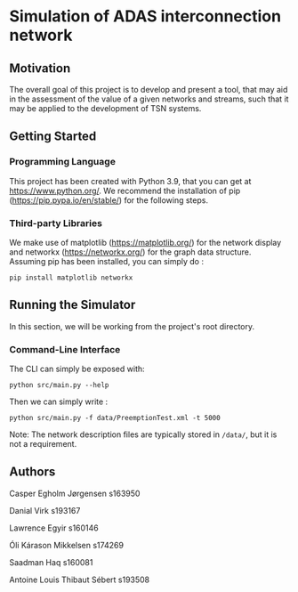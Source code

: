 # Simulation of ADAS interconnection network

## Motivation

The overall goal of this project is to develop and present a tool, that may aid in the assessment of the value of a given networks and streams, such that it may be applied to the development of TSN systems.

## Getting Started

### Programming Language

This project has been created with Python 3.9, that you can get at https://www.python.org/.
We recommend the installation of pip (https://pip.pypa.io/en/stable/) for the following steps.

### Third-party Libraries

We make use of matplotlib (https://matplotlib.org/) for the network display and networkx (https://networkx.org/) for the graph data structure.
Assuming pip has been installed, you can simply do :

```
pip install matplotlib networkx
```

## Running the Simulator

In this section, we will be working from the project's root directory.

### Command-Line Interface

The CLI can simply be exposed with:

```
python src/main.py --help
```

Then we can simply write :

```
python src/main.py -f data/PreemptionTest.xml -t 5000
```

Note: The network description files are typically stored in `/data/`, but it is not a requirement.

## Authors

Casper Egholm Jørgensen s163950

Danial Virk s193167

Lawrence Egyir s160146

Óli Kárason Mikkelsen s174269

Saadman Haq s160081

Antoine Louis Thibaut Sébert s193508

